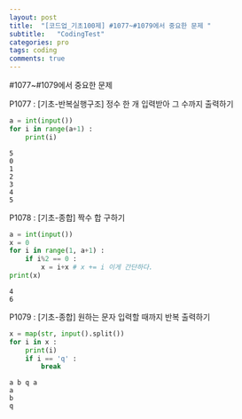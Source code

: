 ```yaml
---
layout: post
title:  "[코드업_기초100제] #1077~#1079에서 중요한 문제 "
subtitle:   "CodingTest"
categories: pro
tags: coding
comments: true
---
```


#1077~#1079에서 중요한 문제



P1077 : [기초-반복실행구조] 정수 한 개 입력받아 그 수까지 출력하기


```python
a = int(input())
for i in range(a+1) :
    print(i)
```

    5
    0
    1
    2
    3
    4
    5
    

P1078 : [기초-종합] 짝수 합 구하기


```python
a = int(input())
x = 0
for i in range(1, a+1) :
    if i%2 == 0 :
        x = i+x # x += i 이게 간단하다.
print(x)
```

    4
    6
    

P1079 : [기초-종합] 원하는 문자 입력할 때까지 반복 출력하기


```python
x = map(str, input().split())
for i in x :
    print(i)
    if i == 'q' :
        break
```

    a b q a
    a
    b
    q
    

